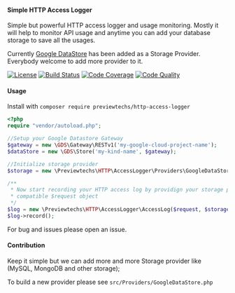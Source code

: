 #### Simple HTTP Access Logger
Simple but powerful HTTP access logger and usage monitoring. Mostly it will help to 
monitor API usage and anytime you can add your database storage to save
all the usages.

Currently [Google DataStore](https://cloud.google.com/datastore) has been added as a Storage Provider. Everybody welcome to 
add more provider to it.

[![License](https://img.shields.io/packagist/l/previewtechs/http-access-logger.svg)](https://github.com/PreviewTechnologies/http-access-logger/blob/master/LICENSE)
[![Build Status](https://api.travis-ci.org/PreviewTechnologies/http-access-logger.svg?branch=master)](https://travis-ci.org/PreviewTechnologies/http-access-logger)
[![Code Coverage](https://scrutinizer-ci.com/g/PreviewTechnologies/http-access-logger/badges/coverage.png?b=master)](https://scrutinizer-ci.com/g/PreviewTechnologies/http-access-logger/?branch=master)
[![Code Quality](https://scrutinizer-ci.com/g/PreviewTechnologies/http-access-logger/badges/quality-score.png?b=master)](https://scrutinizer-ci.com/g/PreviewTechnologies/http-access-logger/?branch=master)

#### Usage

Install with `composer require previewtechs/http-access-logger`

```php
<?php
require "vendor/autoload.php";

//Setup your Google Datastore Gateway
$gateway = new \GDS\Gateway\RESTv1('my-google-cloud-project-name');
$dataStore = new \GDS\Store('my-kind-name', $gateway);

//Initialize storage provider
$storage = new \Previewtechs\HTTP\AccessLogger\Providers\GoogleDataStore($dataStore);

/**
 * Now start recording your HTTP access log by providign your storage provider and Psr/http-message ServerRequestInterface
 * compatible $request object
 */
$log = new \Previewtechs\HTTP\AccessLogger\AccessLog($request, $storage);
$log->record();
```

For bug and issues please open an issue. 


#### Contribution
Keep it simple but we can add more and more Storage provider like (MySQL, MongoDB and other storage);

To build a new provider please see `src/Providers/GoogleDataStore.php`